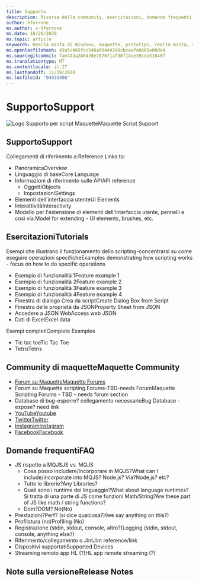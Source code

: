 ```yaml
---
title: Supporto
description: Risorse della community, esercitazioni, domande frequenti e supporto per Maquette.
author: hferrone
ms.author: v-hferrone
ms.date: 10/26/2020
ms.topic: article
keywords: Realtà mista di Windows, maquette, prototipi, realtà mista, realtà virtuale, VR, MR, feedback, hub di feedback, bug
ms.openlocfilehash: 43a5c465fcc546a09444396cbcaefa6b65e08de4
ms.sourcegitcommit: fae413a2b0420e787671af90f14ee39cde51640f
ms.translationtype: MT
ms.contentlocale: it-IT
ms.lasthandoff: 11/19/2020
ms.locfileid: "94935496"
---
```

# <a name="support"></a><span data-ttu-id="75682-104">Supporto</span><span class="sxs-lookup"><span data-stu-id="75682-104">Support</span></span>

![Logo](../images/MaquetteIcon.png) <span data-ttu-id="75682-106">Supporto per script Maquette</span><span class="sxs-lookup"><span data-stu-id="75682-106">Maquette Script Support</span></span>

## <a name="support"></a><span data-ttu-id="75682-107">Supporto</span><span class="sxs-lookup"><span data-stu-id="75682-107">Support</span></span>

<span data-ttu-id="75682-108">Collegamenti di riferimento a:</span><span class="sxs-lookup"><span data-stu-id="75682-108">Reference Links to:</span></span>
* <span data-ttu-id="75682-109">Panoramica</span><span class="sxs-lookup"><span data-stu-id="75682-109">Overview</span></span>
* <span data-ttu-id="75682-110">Linguaggio di base</span><span class="sxs-lookup"><span data-stu-id="75682-110">Core Language</span></span>
* <span data-ttu-id="75682-111">Informazioni di riferimento sulle API</span><span class="sxs-lookup"><span data-stu-id="75682-111">API reference</span></span>
  * <span data-ttu-id="75682-112">Oggetti</span><span class="sxs-lookup"><span data-stu-id="75682-112">Objects</span></span>
  * <span data-ttu-id="75682-113">Impostazioni</span><span class="sxs-lookup"><span data-stu-id="75682-113">Settings</span></span>
* <span data-ttu-id="75682-114">Elementi dell'interfaccia utente</span><span class="sxs-lookup"><span data-stu-id="75682-114">UI Elements</span></span>
* <span data-ttu-id="75682-115">Interattività</span><span class="sxs-lookup"><span data-stu-id="75682-115">Interactivity</span></span>
* <span data-ttu-id="75682-116">Modello per l'estensione di elementi dell'interfaccia utente, pennelli e così via.</span><span class="sxs-lookup"><span data-stu-id="75682-116">Model for extending - UI elements, brushes, etc.</span></span>

## <a name="tutorials"></a><span data-ttu-id="75682-117">Esercitazioni</span><span class="sxs-lookup"><span data-stu-id="75682-117">Tutorials</span></span>

<span data-ttu-id="75682-118">Esempi che illustrano il funzionamento dello scripting-concentrarsi su come eseguire operazioni specifiche</span><span class="sxs-lookup"><span data-stu-id="75682-118">Examples demonstrating how scripting works - focus on how to do specific operations</span></span>
* <span data-ttu-id="75682-119">Esempio di funzionalità 1</span><span class="sxs-lookup"><span data-stu-id="75682-119">Feature example 1</span></span>
* <span data-ttu-id="75682-120">Esempio di funzionalità 2</span><span class="sxs-lookup"><span data-stu-id="75682-120">Feature example 2</span></span>
* <span data-ttu-id="75682-121">Esempio di funzionalità 3</span><span class="sxs-lookup"><span data-stu-id="75682-121">Feature example 3</span></span>
* <span data-ttu-id="75682-122">Esempio di funzionalità 4</span><span class="sxs-lookup"><span data-stu-id="75682-122">Feature example 4</span></span>
* <span data-ttu-id="75682-123">Finestra di dialogo Crea da script</span><span class="sxs-lookup"><span data-stu-id="75682-123">Create Dialog Box from Script</span></span>
* <span data-ttu-id="75682-124">Finestra delle proprietà da JSON</span><span class="sxs-lookup"><span data-stu-id="75682-124">Property Sheet from JSON</span></span>
* <span data-ttu-id="75682-125">Accedere a JSON Web</span><span class="sxs-lookup"><span data-stu-id="75682-125">Access web JSON</span></span>
* <span data-ttu-id="75682-126">Dati di Excel</span><span class="sxs-lookup"><span data-stu-id="75682-126">Excel data</span></span>

<span data-ttu-id="75682-127"> Esempi completi</span><span class="sxs-lookup"><span data-stu-id="75682-127">Complete Examples</span></span>
* <span data-ttu-id="75682-128">Tic tac toe</span><span class="sxs-lookup"><span data-stu-id="75682-128">Tic Tac Toe</span></span>
* <span data-ttu-id="75682-129">Tetris</span><span class="sxs-lookup"><span data-stu-id="75682-129">Tetris</span></span>

## <a name="maquette-community"></a><span data-ttu-id="75682-130">Community di maquette</span><span class="sxs-lookup"><span data-stu-id="75682-130">Maquette Community</span></span>

* [<span data-ttu-id="75682-131">Forum su Maquette</span><span class="sxs-lookup"><span data-stu-id="75682-131">Maquette Forums</span></span>](https://steamcommunity.com/app/967490/discussions/)
* <span data-ttu-id="75682-132">Forum su Maquette scripting Forums-TBD-needs Forum</span><span class="sxs-lookup"><span data-stu-id="75682-132">Maquette Scripting Forums - TBD - needs forum section</span></span>
* <span data-ttu-id="75682-133">Database di bug-esporre? collegamento necessario</span><span class="sxs-lookup"><span data-stu-id="75682-133">Bug Database - expose? need link</span></span>
* [<span data-ttu-id="75682-134">YouTube</span><span class="sxs-lookup"><span data-stu-id="75682-134">Youtube</span></span>](https://www.youtube.com/channel/UC3LL920zxSo16CmmmVCntxw)
* [<span data-ttu-id="75682-135">Twitter</span><span class="sxs-lookup"><span data-stu-id="75682-135">Twitter</span></span>](https://twitter.com/MadeInMaquette)
* [<span data-ttu-id="75682-136">Instagram</span><span class="sxs-lookup"><span data-stu-id="75682-136">Instagram</span></span>](https://www.instagram.com/microsoftmaquette/)
* [<span data-ttu-id="75682-137">Facebook</span><span class="sxs-lookup"><span data-stu-id="75682-137">Facebook</span></span>](https://www.facebook.com/MicrosoftMaquette/)

## <a name="faq"></a><span data-ttu-id="75682-138">Domande frequenti</span><span class="sxs-lookup"><span data-stu-id="75682-138">FAQ</span></span>

* <span data-ttu-id="75682-139">JS rispetto a MQJS</span><span class="sxs-lookup"><span data-stu-id="75682-139">JS vs. MQJS</span></span>
  * <span data-ttu-id="75682-140">Cosa posso includere/incorporare in MQJS?</span><span class="sxs-lookup"><span data-stu-id="75682-140">What can I include/incorporate into MQJS?</span></span> <span data-ttu-id="75682-141">Node.js? Via?</span><span class="sxs-lookup"><span data-stu-id="75682-141">Node.js? etc?</span></span>
  * <span data-ttu-id="75682-142">Tutte le librerie?</span><span class="sxs-lookup"><span data-stu-id="75682-142">Any Libraries?</span></span>
  * <span data-ttu-id="75682-143">Quali sono i runtime del linguaggio?</span><span class="sxs-lookup"><span data-stu-id="75682-143">What about language runtimes?</span></span> <span data-ttu-id="75682-144">Si tratta di una parte di JS come funzioni Math/String?</span><span class="sxs-lookup"><span data-stu-id="75682-144">Are these part of JS like math / string functions?</span></span>
  * <span data-ttu-id="75682-145">Dom?</span><span class="sxs-lookup"><span data-stu-id="75682-145">DOM?</span></span> <span data-ttu-id="75682-146">No</span><span class="sxs-lookup"><span data-stu-id="75682-146">(No)</span></span>
* <span data-ttu-id="75682-147">Prestazioni?</span><span class="sxs-lookup"><span data-stu-id="75682-147">Perf?</span></span> <span data-ttu-id="75682-148">(si dice qualcosa?)</span><span class="sxs-lookup"><span data-stu-id="75682-148">(we say anything on this?)</span></span>
* <span data-ttu-id="75682-149">Profilatura (no)</span><span class="sxs-lookup"><span data-stu-id="75682-149">Profiling (No)</span></span>
* <span data-ttu-id="75682-150">Registrazione (stdin, stdout, console, altro?)</span><span class="sxs-lookup"><span data-stu-id="75682-150">Logging (stdin, stdout, console, anything else?)</span></span>
* <span data-ttu-id="75682-151">Riferimento/collegamento o Jint</span><span class="sxs-lookup"><span data-stu-id="75682-151">Jint reference/link</span></span>
* <span data-ttu-id="75682-152">Dispositivi supportati</span><span class="sxs-lookup"><span data-stu-id="75682-152">Supported Devices</span></span>
* <span data-ttu-id="75682-153">Streaming remoto app HL (?)</span><span class="sxs-lookup"><span data-stu-id="75682-153">HL app remote streaming (?)</span></span>

## <a name="release-notes"></a><span data-ttu-id="75682-154">Note sulla versione</span><span class="sxs-lookup"><span data-stu-id="75682-154">Release Notes</span></span>


